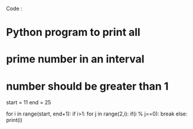 Code :
# Python program to print all 
# prime number in an interval
# number should be greater than 1
start = 11
end = 25
  
for i in range(start, end+1):
  if i>1:
    for j in range(2,i):
        if(i % j==0):
            break
    else:
        print(i)

